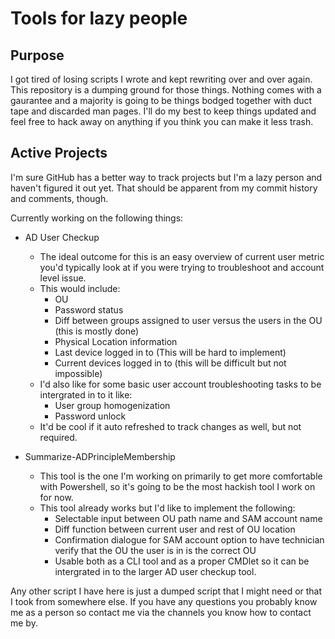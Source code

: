 # Tools for lazy people

## Purpose

I got tired of losing scripts I wrote and kept rewriting over and over again. This repository is a dumping ground for those things. Nothing comes with a gaurantee and a majority is going to be things bodged together with duct tape and discarded man pages. I'll do my best to keep things updated and feel free to hack away on anything if you think you can make it less trash.

## Active Projects

I'm sure GitHub has a better way to track projects but I'm a lazy person and haven't figured it out yet. That should be apparent from my commit history and comments, though. 

Currently working on the following things:

* AD User Checkup
    * The ideal outcome for this is an easy overview of current user metric you'd typically look at if you were trying to troubleshoot and account level issue.
    * This would include:
        * OU
        * Password status
        * Diff between groups assigned to user versus the users in the OU (this is mostly done)
        * Physical Location information
        * Last device logged in to (This will be hard to implement)
        * Current devices logged in to (this will be difficult but not impossible)
    * I'd also like for some basic user account troubleshooting tasks to be intergrated in to it like:
        * User group homogenization
        * Password unlock
    * It'd be cool if it auto refreshed to track changes as well, but not required.

* Summarize-ADPrincipleMembership
    * This tool is the one I'm working on primarily to get more comfortable with Powershell, so it's going to be the most hackish tool I work on for now.
    * This tool already works but I'd like to implement the following:
        * Selectable input between OU path name and SAM account name
        * Diff function between current user and rest of OU location
        * Confirmation dialogue for SAM account option to have technician verify that the OU the user is in is the correct OU
        * Usable both as a CLI tool and as a proper CMDlet so it can be intergrated in to the larger AD user checkup tool.

Any other script I have here is just a dumped script that I might need or that I took from somewhere else. If you have any questions you probably know me as a person so contact me via the channels you know how to contact me by.